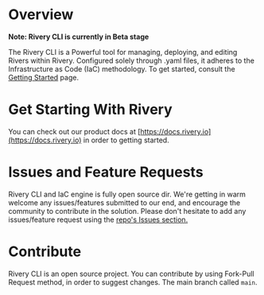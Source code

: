 # Overview

**Note: Rivery CLI is currently in Beta stage**

The Rivery CLI is a Powerful tool for managing, deploying, and editing Rivers within Rivery.
Configured solely through .yaml files, it adheres to the Infrastructure as Code (IaC) methodology. 
To get started, consult the [Getting Started](getting-started.md) page.

# Get Starting With Rivery
You can check out our product docs at [https://docs.rivery.io](https://docs.rivery.io) in order to getting started.

# Issues and Feature Requests
Rivery CLI and IaC engine is fully open source dir. 
We're getting in warm welcome any issues/features submitted to our end, and encourage the community to contribute in the solution.
Please don't hesitate to add any issues/feature request using the [repo's Issues section.](https://github.com/RiveryIO/rivery_cli/issues)

# Contribute
Rivery CLI is an open source project.
You can contribute by using Fork-Pull Request method, in order to suggest changes.
The main branch called `main`.
